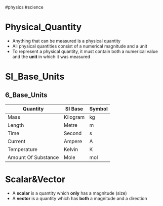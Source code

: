 #physics #science 

# Physical_Quantity
- Anything that can be measured is a physical quantity 
- All physical quantities consist of a numerical magnitude and a unit
- To represent a physical quantity, it must contain both a numerical value and the **unit** in which it was measured
# SI_Base_Units 
## 6_Base_Units
| **Quantity**            | **SI Base**  | **Symbol** |
| ------------------- | -------- | ------ |
| Mass                | Kilogram | kg     |
| Length              | Metre    | m      |
| Time                | Second   | s      |
| Current             | Ampere   | A      |
| Temperature         | Kelvin   | K      |
| Amount Of Substance | Mole     | mol    |


# Scalar&Vector
- A **scalar** is a quantity which **only** has a magnitude (size)
- A **vector** is a quantity which has **both** a magnitude and a direction